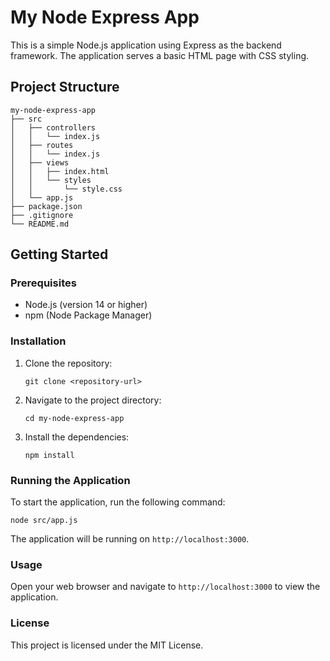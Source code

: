 # My Node Express App

This is a simple Node.js application using Express as the backend framework. The application serves a basic HTML page with CSS styling.

## Project Structure

```
my-node-express-app
├── src
│   ├── controllers
│   │   └── index.js
│   ├── routes
│   │   └── index.js
│   ├── views
│   │   ├── index.html
│   │   └── styles
│   │       └── style.css
│   └── app.js
├── package.json
├── .gitignore
└── README.md
```

## Getting Started

### Prerequisites

- Node.js (version 14 or higher)
- npm (Node Package Manager)

### Installation

1. Clone the repository:

   ```
   git clone <repository-url>
   ```

2. Navigate to the project directory:

   ```
   cd my-node-express-app
   ```

3. Install the dependencies:

   ```
   npm install
   ```

### Running the Application

To start the application, run the following command:

```
node src/app.js
```

The application will be running on `http://localhost:3000`.

### Usage

Open your web browser and navigate to `http://localhost:3000` to view the application.

### License

This project is licensed under the MIT License.
